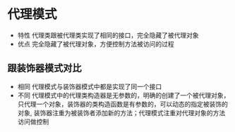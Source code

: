 # 代理模式


- 特性 代理类跟被代理类实现了相同的接口，完全隐藏了被代理对象
- 优点 完全隐藏了被代理对象，方便控制方法被访问的过程

## 跟装饰器模式对比

- 相同 代理模式与装饰器模式中都是实现了同一个接口
- 不同 代理模式中的代理类构造器是无参数的，明确的创建了一个被代理对象，只代理一个对象，装饰器的类构造函数是有参数的，可以动态的指定被装饰的对象, 装饰器注重为被装饰者添加新的方法；代理模式注重对代理对象的方法访问做控制